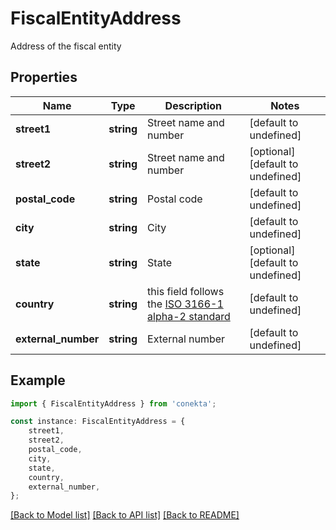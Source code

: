 # FiscalEntityAddress

Address of the fiscal entity

## Properties

Name | Type | Description | Notes
------------ | ------------- | ------------- | -------------
**street1** | **string** | Street name and number | [default to undefined]
**street2** | **string** | Street name and number | [optional] [default to undefined]
**postal_code** | **string** | Postal code | [default to undefined]
**city** | **string** | City | [default to undefined]
**state** | **string** | State | [optional] [default to undefined]
**country** | **string** | this field follows the [ISO 3166-1 alpha-2 standard](https://en.wikipedia.org/wiki/ISO_3166-1_alpha-2) | [default to undefined]
**external_number** | **string** | External number | [default to undefined]

## Example

```typescript
import { FiscalEntityAddress } from 'conekta';

const instance: FiscalEntityAddress = {
    street1,
    street2,
    postal_code,
    city,
    state,
    country,
    external_number,
};
```

[[Back to Model list]](../README.md#documentation-for-models) [[Back to API list]](../README.md#documentation-for-api-endpoints) [[Back to README]](../README.md)

